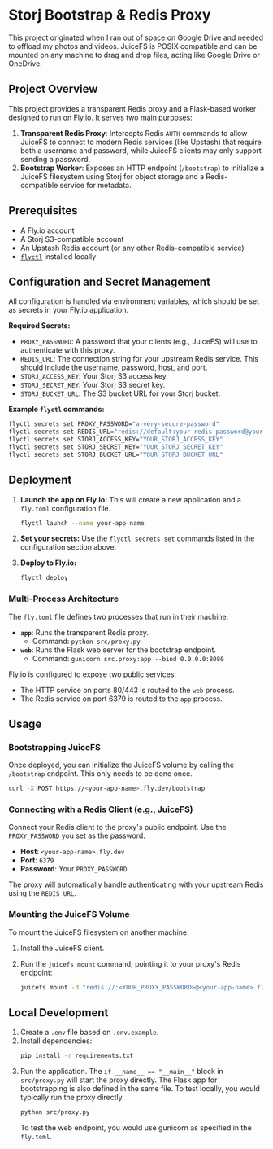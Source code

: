# Storj Bootstrap & Redis Proxy
This project originated when I ran out of space on Google Drive and needed to offload my photos and videos. JuiceFS is POSIX compatible and can be mounted on any machine to drag and drop files, acting like Google Drive or OneDrive.

## Project Overview

This project provides a transparent Redis proxy and a Flask-based worker designed to run on Fly.io. It serves two main purposes:

1.  **Transparent Redis Proxy**: Intercepts Redis `AUTH` commands to allow JuiceFS to connect to modern Redis services (like Upstash) that require both a username and password, while JuiceFS clients may only support sending a password.
2.  **Bootstrap Worker**: Exposes an HTTP endpoint (`/bootstrap`) to initialize a JuiceFS filesystem using Storj for object storage and a Redis-compatible service for metadata.

## Prerequisites

- A Fly.io account
- A Storj S3-compatible account
- An Upstash Redis account (or any other Redis-compatible service)
- [`flyctl`](https://fly.io/docs/hands-on/install-flyctl/) installed locally

## Configuration and Secret Management

All configuration is handled via environment variables, which should be set as secrets in your Fly.io application.

**Required Secrets:**

- `PROXY_PASSWORD`: A password that your clients (e.g., JuiceFS) will use to authenticate with this proxy.
- `REDIS_URL`: The connection string for your upstream Redis service. This should include the username, password, host, and port.
- `STORJ_ACCESS_KEY`: Your Storj S3 access key.
- `STORJ_SECRET_KEY`: Your Storj S3 secret key.
- `STORJ_BUCKET_URL`: The S3 bucket URL for your Storj bucket.

**Example `flyctl` commands:**

```bash
flyctl secrets set PROXY_PASSWORD="a-very-secure-password"
flyctl secrets set REDIS_URL="redis://default:your-redis-password@your-redis-host:port"
flyctl secrets set STORJ_ACCESS_KEY="YOUR_STORJ_ACCESS_KEY"
flyctl secrets set STORJ_SECRET_KEY="YOUR_STORJ_SECRET_KEY"
flyctl secrets set STORJ_BUCKET_URL="YOUR_STORJ_BUCKET_URL"
```

## Deployment

1.  **Launch the app on Fly.io:**
    This will create a new application and a `fly.toml` configuration file.
    ```bash
    flyctl launch --name your-app-name
    ```

2.  **Set your secrets:**
    Use the `flyctl secrets set` commands listed in the configuration section above.

3.  **Deploy to Fly.io:**
    ```bash
    flyctl deploy
    ```

### Multi-Process Architecture

The `fly.toml` file defines two processes that run in their machine:

-   **`app`**: Runs the transparent Redis proxy.
    -   Command: `python src/proxy.py`
-   **`web`**: Runs the Flask web server for the bootstrap endpoint.
    -   Command: `gunicorn src.proxy:app --bind 0.0.0.0:8080`

Fly.io is configured to expose two public services:
- The HTTP service on ports 80/443 is routed to the `web` process.
- The Redis service on port 6379 is routed to the `app` process.

## Usage

### Bootstrapping JuiceFS

Once deployed, you can initialize the JuiceFS volume by calling the `/bootstrap` endpoint. This only needs to be done once.

```bash
curl -X POST https://<your-app-name>.fly.dev/bootstrap
```

### Connecting with a Redis Client (e.g., JuiceFS)

Connect your Redis client to the proxy's public endpoint. Use the `PROXY_PASSWORD` you set as the password.

-   **Host**: `<your-app-name>.fly.dev`
-   **Port**: `6379`
-   **Password**: Your `PROXY_PASSWORD`

The proxy will automatically handle authenticating with your upstream Redis using the `REDIS_URL`.

### Mounting the JuiceFS Volume

To mount the JuiceFS filesystem on another machine:

1.  Install the JuiceFS client.
2.  Run the `juicefs mount` command, pointing it to your proxy's Redis endpoint:

    ```bash
    juicefs mount -d "redis://:<YOUR_PROXY_PASSWORD>@<your-app-name>.fly.dev:6379/0" /path/to/mount/point
    ```

## Local Development

1.  Create a `.env` file based on `.env.example`.
2.  Install dependencies:
    ```bash
    pip install -r requirements.txt
    ```
3.  Run the application. The `if __name__ == "__main__"` block in `src/proxy.py` will start the proxy directly. The Flask app for bootstrapping is also defined in the same file. To test locally, you would typically run the proxy directly.
    ```bash
    python src/proxy.py
    ```
    To test the web endpoint, you would use gunicorn as specified in the `fly.toml`.